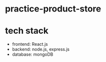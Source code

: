 # practice-product-store

<h1>tech stack</h1>
<ul>
    <li>frontend: React.js</li>
    <li>backend: node.js, express.js</li>
    <li>database: mongoDB</li>
</ul>
